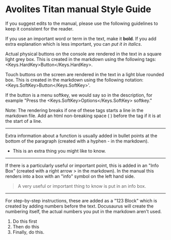 # Avolites Titan manual Style Guide

If you suggest edits to the manual, please use the following guidelines
to keep it consistent for the reader.

If you use an important word or term in the text, make it **bold**. If you
add extra explanation which is less important, you can *put it in italics*.

Actual physical buttons on the console are rendered in the text in a
square light grey box. This is created in the markdown using the
following tags: \<Keys.HardKey\>Button\</Keys.HardKey\>.

Touch buttons on the screen are rendered in the text in a light
blue rounded box. This is created in the markdown using the
following notation: \<Keys.SoftKey\>Button\</Keys.SoftKey\>'.

If the button is a menu softkey, we would say so in the 
description, for example "Press the \<Keys.SoftKey\>Options\</Keys.SoftKey\>
softkey."

Note: The rendering breaks if one of these tags starts a line in the
markdown file. Add an html non-breaking space (&nbsp;) before the tag
if it is at the start of a line.

---

Extra information about a function is usually added in bullet points
at the bottom of the paragraph (created with a hyphen \- in the markdown).

-  This is an extra thing you might like to know.

---

If there is a particularly useful or important point, this is added
in an "Info Box" (created with a right arrow \> in the markdown). In 
the manual this renders into a box with an "info" symbol on the left 
hand side.

>  A very useful or important thing to know is put in an info box.

---

For step-by-step instructions, these are added as a "123 Block" which is
created by adding numbers before the text. Docusaurus will create the numbering
itself, the actual numbers you put in the markdown aren't used.

1. Do this first
2. Then do this
3. Finally, do this.

